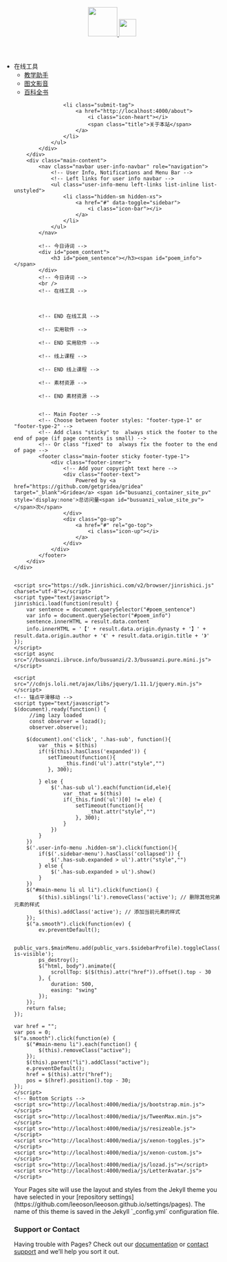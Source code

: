 <!DOCTYPE html>
<html lang="zh">
  <head>
    <meta charset="utf-8">
    <meta http-equiv="X-UA-Compatible" content="IE=edge">
    <meta name="viewport" content="width=device-width, initial-scale=1.0" />
    <title>Gridea</title>
    <meta name="description" content="leeoson_blog">
    <link rel="shortcut icon" href="http://localhost:4000/media/images/eduifuns.png">
    <link rel="stylesheet" href="//fonts.loli.net/css?family=Arimo:400,700,400italic">
    <link rel="stylesheet" href="http://localhost:4000/media/css/icomoon.css">
    <link rel="stylesheet" href="http://localhost:4000/media/css/main.css?v=1650618437852">
  </head>

<body class="page-body">
    <!-- skin-white -->
    <div class="page-container">
        <div class="sidebar-menu toggle-others fixed">
            <div class="sidebar-menu-inner">
                <header class="logo-env">
                    <!-- logo -->
                    <div class="logo">
                        <a href="http://localhost:4000" class="logo-expanded">
                            <img src="http://localhost:4000/images/avatar.png"  style="height:68px" alt="" />
                        </a>
                        <a href="http://localhost:4000" class="logo-collapsed">
                            <img src="http://localhost:4000/media/images/eduifuns.png" width="40" alt="" />
                        </a>
                    </div>
                    <div class="mobile-menu-toggle visible-xs">
                        <a href="#" data-toggle="mobile-menu">
                            <i class="icon-bar"></i>
                        </a>
                    </div>
                </header>
                <ul id="main-menu" class="main-menu">
                    <!-- li 加 has-sub 开启分组-->
                    <li class="has-sub">
                        <a>
                            <i class="icon-globe"></i>
                            <span class="title">在线工具</span>
                        </a>
                        <!-- ul li 格式添加子分组-->
                        <ul>
                            <li>
                                <a href="#教学助手" class="smooth">
                                    <i class="icon-star"></i>
                                    <span class="title">教学助手</span>
                                </a>
                            </li>
                            <li>
                                <a href="#图文影音" class="smooth">
                                    <i class="icon-pencil"></i>
                                    <span class="title">图文影音</span>
                                </a>
                            </li>
                            <li>
                                <a href="#百科全书" class="smooth">
                                    <i class="icon-database"></i>
                                    <span class="title">百科全书</span>
                                </a>
                            </li>
                        </ul>
                    </li>
                    
                    
                    
                    <li class="submit-tag">
                        <a href="http://localhost:4000/about">
                            <i class="icon-heart"></i>
                            <span class="title">关于本站</span>
                        </a>
                    </li>
                </ul>
            </div>
        </div>
        <div class="main-content">
            <nav class="navbar user-info-navbar" role="navigation">
                <!-- User Info, Notifications and Menu Bar -->
                <!-- Left links for user info navbar -->
                <ul class="user-info-menu left-links list-inline list-unstyled">
                    <li class="hidden-sm hidden-xs">
                        <a href="#" data-toggle="sidebar">
                            <i class="icon-bar"></i>
                        </a>
                    </li>
                </ul>
            </nav>

            <!-- 今日诗词 -->
            <div id="poem_content">
                <h3 id="poem_sentence"></h3><span id="poem_info"></span>
            </div>
            <!-- 今日诗词 -->
            <br />
            <!-- 在线工具 -->
            
            
            
            <!-- END 在线工具 -->

            <!-- 实用软件 -->
            
            <!-- END 实用软件 -->

            <!-- 线上课程 -->
            
            <!-- END 线上课程 -->

            <!-- 素材资源 -->
            
            <!-- END 素材资源 -->


            <!-- Main Footer -->
            <!-- Choose between footer styles: "footer-type-1" or "footer-type-2" -->
            <!-- Add class "sticky" to  always stick the footer to the end of page (if page contents is small) -->
            <!-- Or class "fixed" to  always fix the footer to the end of page -->
            <footer class="main-footer sticky footer-type-1">
                <div class="footer-inner">
                    <!-- Add your copyright text here -->
                    <div class="footer-text">
                        Powered by <a href="https://github.com/getgridea/gridea" target="_blank">Gridea</a> <span id="busuanzi_container_site_pv" style='display:none'>总访问量<span id="busuanzi_value_site_pv"></span>次</span>
                    </div>
                    <div class="go-up">
                        <a href="#" rel="go-top">
                            <i class="icon-up"></i>
                        </a>
                    </div>
                </div>
            </footer>
        </div>
    </div>


    <script src="https://sdk.jinrishici.com/v2/browser/jinrishici.js" charset="utf-8"></script>
    <script type="text/javascript">
    jinrishici.load(function(result) {
        var sentence = document.querySelector("#poem_sentence")
        var info = document.querySelector("#poem_info")
        sentence.innerHTML = result.data.content
        info.innerHTML = '【' + result.data.origin.dynasty + '】' + result.data.origin.author + '《' + result.data.origin.title + '》'
    });
    </script>
    <script async src="//busuanzi.ibruce.info/busuanzi/2.3/busuanzi.pure.mini.js"></script>

    <script src="//cdnjs.loli.net/ajax/libs/jquery/1.11.1/jquery.min.js"></script>
    <!-- 锚点平滑移动 -->
    <script type="text/javascript">
    $(document).ready(function() {
         //img lazy loaded
         const observer = lozad();
         observer.observe();

        $(document).on('click', '.has-sub', function(){
            var _this = $(this)
            if(!$(this).hasClass('expanded')) {
               setTimeout(function(){
                    _this.find('ul').attr("style","")
               }, 300);
              
            } else {
                $('.has-sub ul').each(function(id,ele){
                    var _that = $(this)
                    if(_this.find('ul')[0] != ele) {
                        setTimeout(function(){
                            _that.attr("style","")
                        }, 300);
                    }
                })
            }
        })
        $('.user-info-menu .hidden-sm').click(function(){
            if($('.sidebar-menu').hasClass('collapsed')) {
                $('.has-sub.expanded > ul').attr("style","")
            } else {
                $('.has-sub.expanded > ul').show()
            }
        })
        $("#main-menu li ul li").click(function() {
            $(this).siblings('li').removeClass('active'); // 删除其他兄弟元素的样式
            $(this).addClass('active'); // 添加当前元素的样式
        });
        $("a.smooth").click(function(ev) {
            ev.preventDefault();

            public_vars.$mainMenu.add(public_vars.$sidebarProfile).toggleClass('mobile-is-visible');
            ps_destroy();
            $("html, body").animate({
                scrollTop: $($(this).attr("href")).offset().top - 30
            }, {
                duration: 500,
                easing: "swing"
            });
        });
        return false;
    });

    var href = "";
    var pos = 0;
    $("a.smooth").click(function(e) {
        $("#main-menu li").each(function() {
            $(this).removeClass("active");
        });
        $(this).parent("li").addClass("active");
        e.preventDefault();
        href = $(this).attr("href");
        pos = $(href).position().top - 30;
    });
    </script>
    <!-- Bottom Scripts -->
    <script src="http://localhost:4000/media/js/bootstrap.min.js"></script>
    <script src="http://localhost:4000/media/js/TweenMax.min.js"></script>
    <script src="http://localhost:4000/media/js/resizeable.js"></script>
    <script src="http://localhost:4000/media/js/xenon-toggles.js"></script>
    <script src="http://localhost:4000/media/js/xenon-custom.js"></script>
    <script src="http://localhost:4000/media/js/lozad.js"></script>
    <script src="http://localhost:4000/media/js/LetterAvatar.js"></script>
</body>



</html>
Your Pages site will use the layout and styles from the Jekyll theme you have selected in your [repository settings](https://github.com/leeoson/leeoson.github.io/settings/pages). The name of this theme is saved in the Jekyll `_config.yml` configuration file.

### Support or Contact

Having trouble with Pages? Check out our [documentation](https://docs.github.com/categories/github-pages-basics/) or [contact support](https://support.github.com/contact) and we’ll help you sort it out.
